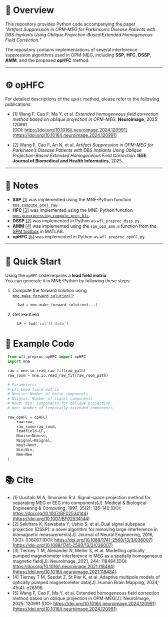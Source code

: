 # 🧠 Overview

This repository provides Python code accompanying the paper  
*“Artifact Suppression in OPM-MEG for Parkinson’s Disease Patients with DBS Implants Using Oblique Projection-Based Extended Homogeneous Field Correction.”*

The repository contains implementations of several interference suppression algorithms used in OPM-MEG, including **SSP**, **HFC**, **DSSP**, **AMM**, and the proposed **opHFC** method.

---

# ⚙️ opHFC

For detailed descriptions of the `opHFC` method, please refer to the following publications:

- [1] Wang F, Cao F, Ma Y, et al. *Extended homogeneous field correction method based on oblique projection in OPM-MEG.* **NeuroImage**, 2025: 120991.  
  [DOI: https://doi.org/10.1016/j.neuroimage.2024.120991](https://doi.org/10.1016/j.neuroimage.2024.120991)

- [2] Wang F, Cao F, An N, et al. *Artifact Suppression in OPM-MEG for Parkinson’s Disease Patients with DBS Implants Using Oblique Projection-Based Extended Homogeneous Field Correction.* **IEEE Journal of Biomedical and Health Informatics**, 2025.

---

# 📘 Notes

- **SSP** [[1]](#cite) was implemented using the MNE-Python function [`mne.compute_proj_raw`](https://mne.tools/stable/generated/mne.compute_proj_raw.html#mne.compute_proj_raw).  
- **HFC** [[3]](#cite) was implemented using the MNE-Python function [`mne.preprocessing.compute_proj_hfc`](https://mne.tools/stable/generated/mne.preprocessing.compute_proj_hfc.html#mne.preprocessing.compute_proj_hfc).  
- **DSSP** [[2]](#cite) was implemented in Python as `wfl_preproc_dssp.py`.  
- **AMM** [[4]](#cite) was implemented using the `spm_opm_amm.m` function from the [SPM toolbox](https://github.com/spm/spm) in MATLAB.  
- **opHFC** [[5]](#cite) was implemented in Python as `wfl_preproc_opHFC.py`.

---

# 🚀 Quick Start

Using the `opHFC` code requires a **lead field matrix**.  
You can generate it in MNE-Python by following these steps:

1. Compute the forward solution using  
   [`mne.make_forward_solution()`](https://mne.tools/stable/generated/mne.make_forward_solution.html#mne.make_forward_solution):  
   ```python
     fwd = mne.make_forward_solution(...)
2. Get leadfield
   ```python
     LF = fwd['sol']['data']

# 🧩 Example Code
   ```python
    from wfl_preproc_opHFC import opHFC
    import mne
    
    raw = mne.io.read_raw_fif(raw_path)
    raw_room = mne.io.read_raw_fif(raw_room_path)
    
    # Parameters:
    # LF: Lead field matrix
    # Nnoise: Number of noise components
    # Nsignal: Number of signal components
    # Nout, Nin: Components for oblique projection
    # Nee: Number of temporally extended components
    
    raw_opHFC = opHFC(
        raw=raw,
        raw_room=raw_room,
        leadfield=LF,
        Nnoise=Nnoise,
        Nsignal=Nsignal,
        Nout=Nout,
        Nin=Nin,
        Nee=Nee
    )
  ```

# 📚 Cite

- [1] Uusitalo M A, Ilmoniemi R J. Signal-space projection method for separating MEG or EEG into components[J]. Medical & Biological Engineering & Computing, 1997, 35(2): 135-140.[DOI: https://doi.org/10.1007/BF02534144](https://doi.org/10.1007/BF02534144)
- [2] Sekihara K, Kawabata Y, Ushio S, et al. Dual signal subspace projection (DSSP): a novel algorithm for removing large interference in biomagnetic measurements[J]. Journal of Neural Engineering, 2016, 13(3): 036007.[DOI: https://doi.org/10.1088/1741-2560/13/3/036007](https://doi.org/10.1088/1741-2560/13/3/036007)
- [3] Tierney T M, Alexander N, Mellor S, et al. Modelling optically pumped magnetometer interference in MEG as a spatially homogeneous magnetic field[J]. NeuroImage, 2021, 244: 118484.[DOI: https://doi.org/10.1016/j.neuroimage.2021.118484](https://doi.org/10.1016/j.neuroimage.2021.118484)
- [4] Tierney T M, Seedat Z, St Pier K, et al. Adaptive multipole models of optically pumped magnetometer data[J]. Human Brain Mapping, 2024, 45(4): e26596.
- [5] Wang F, Cao F, Ma Y, et al. Extended homogeneous field correction method based on oblique projection in OPM-MEG[J]. NeuroImage, 2025: 120991.[DOI: https://doi.org/10.1016/j.neuroimage.2024.120991](https://doi.org/10.1016/j.neuroimage.2024.120991)





